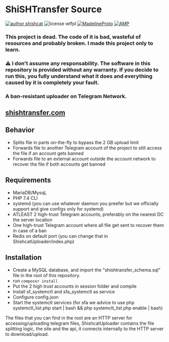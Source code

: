 # ShiSHTransfer Source
[![author shishcat](https://img.shields.io/badge/author-ShiSHcat8214-red)](https://shishc.at)
![license wtfpl](https://img.shields.io/badge/LICENSE-WTFPL-green)
[![MadelineProto](https://img.shields.io/badge/framework--telegram-MadelineProto-yellow)](https://github.com/danog/MadelineProto)
[![AMP](https://img.shields.io/badge/framework--php-AMP-yellow)](https://github.com/amphp/)
### This project is dead. The code of it is bad, wasteful of resources and probably broken. I made this project only to learn.
### ⚠️ I don't assume any responsability. The software in this repository is provided without any warranty. If you decide to run this, you fully understand what it does and everything caused by it is completely your fault.
### A ban-resistant uploader on Telegram Network.
## [shishtransfer.com](https://shishtransfer.com)
## Behavior
- Splits file in parts on-the-fly to bypass the 2 GB upload limit
- Forwards file to another Telegram account of the project to still access the file if an account gets banned
- Forwards file to an external account outside the account network to recover the file if both accounts get banned
## Requirements
- MariaDB/MysqL
- PHP 7.4 CLI 
- systemd (you can use whatever daemon you preefer but we officially support and give configs only for systemd)
- ATLEAST 2 high-trust Telegram accounts, preferably on the nearest DC the server location
- One high-trust Telegram account where all file get sent to recover them in case of a ban
- Redis on default port (you can change that in ShishcatUploader/index.php)
## Installation
- Create a MySQL database, and import the "shishtransfer_schema.sql" file in the root of this repository.
- run `composer install`
- Put the 2 high trust accounts in session folder and compile 
- Install sf_systemctl and sfa_systemctl as service
- Configure config.json
- Start the systemctl services (for sfa we advice to use php systemctl_list.php start | bash && php systemctl_list.php enable | bash)

The files that you can find in the root are an HTTP server for accessing/uploading telegram files, ShishcatUploader contains the file splitting logic, the site and the api, it connects internally to the HTTP server to download/upload.
